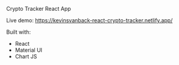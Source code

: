 Crypto Tracker React App

Live demo: https://kevinsvanback-react-crypto-tracker.netlify.app/

Built with:
- React
- Material UI
- Chart JS
